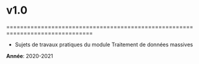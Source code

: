 # v1.0
===============================================================================
* Sujets de travaux pratiques du module Traitement de données massives

**Année**: 2020-2021


